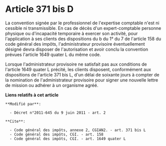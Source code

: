 # Article 371 bis D

La convention signée par le professionnel de l'expertise comptable n'est ni cessible ni transmissible. En cas de décès d'un
expert-comptable personne physique ou d'incapacité temporaire à exercer son activité, pour l'application à ses clients des
dispositions du b du 1° du 7 de l'article 158 du code général des impôts, l'administrateur provisoire éventuellement désigné
devra disposer de l'autorisation et avoir conclu la convention prévues l'article 1649 quater L du même code. 

Lorsque l'administrateur provisoire ne satisfait pas aux conditions de l'article 1649 quater L précité, les clients
disposent, conformément aux dispositions de l'article 371 bis L, d'un délai de soixante jours à compter de la nomination de
l'administrateur provisoire pour signer une nouvelle lettre de mission ou adhérer à un organisme agréé.

**Liens relatifs à cet article**

	**Modifié par**:

	  - Décret n°2011-645 du 9 juin 2011 - art. 2

	**Cite**:

	  - Code général des impôts, annexe 2, CGIAN2. - art. 371 bis L
	  - Code général des impôts, CGI. - art. 158
	  - Code général des impôts, CGI. - art. 1649 quater L

